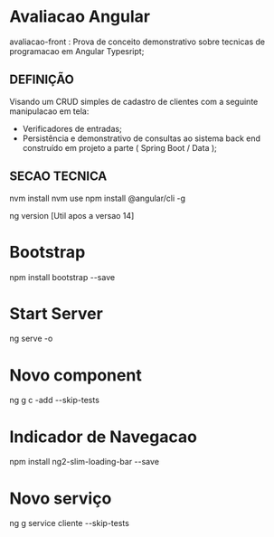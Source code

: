 # Avaliacao Angular

avaliacao-front : Prova de conceito demonstrativo sobre tecnicas de programacao em Angular Typesript;

## DEFINIÇÃO

Visando um CRUD simples de cadastro de clientes com a seguinte manipulacao em tela:
- Verificadores de entradas;
- Persistência e demonstrativo de consultas ao sistema back end construído em projeto a parte ( Spring Boot / Data );

## SECAO TECNICA
nvm install <VERSAO>
nvm use <VERSAO>
npm install @angular/cli -g

ng version [Util apos a versao 14]

# Bootstrap
npm install bootstrap --save

# Start Server
ng serve -o

# Novo component
ng g c <nome>-add --skip-tests

# Indicador de Navegacao
npm install ng2-slim-loading-bar --save

# Novo serviço
ng g service cliente --skip-tests


